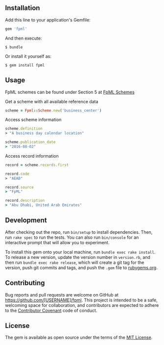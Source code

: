 ## Installation

Add this line to your application's Gemfile:

```ruby
gem 'fpml'
```

And then execute:

    $ bundle

Or install it yourself as:

    $ gem install fpml

## Usage

FpML schemes can be found under Section 5 at [FpML Schemes](http://www.fpml.org/spec/coding-scheme)

Get a scheme with all available reference data

```ruby
scheme = Fpml::Scheme.new('business_center')
```

Access scheme information

```ruby
scheme.definition
> "A business day calendar location"

scheme.publication_date
> "2016-08-02"
```
Access record information

```ruby
record = scheme.records.first

record.code
> "AEAD"

record.source
> "FpML"

record.description
> "Abu Dhabi, United Arab Emirates"
```

## Development

After checking out the repo, run `bin/setup` to install dependencies. Then, run `rake spec` to run the tests. You can also run `bin/console` for an interactive prompt that will allow you to experiment.

To install this gem onto your local machine, run `bundle exec rake install`. To release a new version, update the version number in `version.rb`, and then run `bundle exec rake release`, which will create a git tag for the version, push git commits and tags, and push the `.gem` file to [rubygems.org](https://rubygems.org).

## Contributing

Bug reports and pull requests are welcome on GitHub at https://github.com/[USERNAME]/fpml. This project is intended to be a safe, welcoming space for collaboration, and contributors are expected to adhere to the [Contributor Covenant](http://contributor-covenant.org) code of conduct.


## License

The gem is available as open source under the terms of the [MIT License](http://opensource.org/licenses/MIT).
